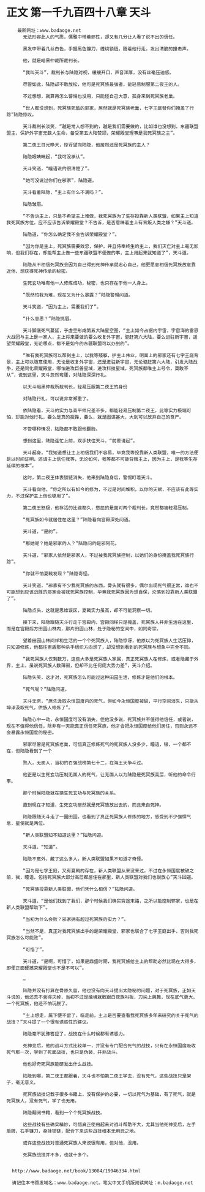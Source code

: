 # 正文 第一千九百四十八章 天斗
        最新网址：www.badaoge.net
          无法形容此人的气质，儒雅中带着邪性，却又有几分让人看了说不出的信任。
      
          黑发中带着几丝白色，手握黑色镰刀，缠绕锁链，随着他行走，发出清脆的撞击声。
      
          他，就是暗黑仲裁所裁判长。
      
          “我叫天斗”，裁判长与陆隐对视，缓缓开口，声音浑厚，没有丝毫压迫感。
      
          尽管如此，陆隐却不敢放松，他可是死冥族最强者，能轻易制服第二夜王的人。
      
          不过想想，就算再怎么警惕也没用，只能怪自己大意，孤身来到死冥族老巢。
      
          “世人都没想到，死冥族死敌的邪家，居然就是死冥族老巢，七字王庭替你们掩盖了行踪”陆隐惊叹。
      
          天斗裁判长淡笑，“越是常人想不到的，越是我们需要做的，比如谁也没想到，东疆联盟盟主，保护外宇宙无数人生命，备受第五大陆赞颂，荣耀殿堂理事是我死冥族之主”。
      
          第二夜王目光睁大，惊讶望向陆隐，他居然还是死冥族的主人？
      
          陆隐眼睛眯起，“我可没承认”。
      
          天斗笑道，“瞳语说的很清楚了”。
      
          “她可没说过你们在邪家”，陆隐道。
      
          天斗看着陆隐，“主上有什么不满吗？”。
      
          陆隐皱眉。
      
          “不告诉主上，只是不希望主上难做，我死冥族为了生存投靠新人类联盟，如果主上知道我死冥族方位，应不应该告诉荣耀殿堂？不告诉，是否意味着主上有背叛人类之嫌？”天斗道。
      
          陆隐道，“你怎么确定我不会告诉荣耀殿堂？”。
      
          “因为你是主上，死冥族需要效忠，保护，并且侍奉终生的主上，我们灭亡对主上毫无影响，但我们存在，却能帮主上做一些东疆联盟不便做的事，主上用起来就知道了”，天斗道。
      
          陆隐从不相信死冥族会因为自己得到死神传承就忠心自己，他更愿意相信死冥族故意靠近他，想获得死神传承的秘密。
      
          生死玄功唯有他一人修炼成功，秘密，也只存在于他一人身上。
      
          “既然怕我为难，现在又为什么暴露？”陆隐警惕问道。
      
          天斗笑道，“因为主上，需要我们了”。
      
          “什么意思？”陆隐挑眉。
      
          天斗脚底死气蔓延，于虚空形成第五大陆星空图，“主上如今占据内宇宙，宇宙海的雷恩大战团与主上是一家人，主上将来要做的要么收复外宇宙，驱赶第六大陆，要么进驻新宇宙，遥望荣耀殿堂，无论哪点，都不是如今的东疆联盟可以办到的”。
      
          “唯有我死冥族可以帮到主上，以我等殘躯，护主上伟业，明面上的邪家还有七字王庭背景，主上可以随意使用，无论是收复外宇宙，还是进驻新宇宙，无论驱赶第六大陆，引发大陆战争，还是同化荣耀殿堂，哪怕进攻巨兽星域，进攻科技星域，死冥族都唯主上号令，莫敢不从”，说到这里，天斗忽然弯腰，对陆隐深深行礼。
      
          以天斗暗黑仲裁所裁判长，轻易压服第二夜王的身份
      
          对陆隐行礼，可以说非常郑重了。
      
          依陆隐看，天斗的实力与青平师兄差不多，都能轻易压制第二夜王，此等实力极端可怕，却能对他行礼，要么是真的投靠，要么，就是图谋甚大，大到可以放弃自己的尊严。
      
          不管哪种情况，陆隐都不敢跟他翻脸。
      
          想到这里，陆隐连忙上前，双手扶住天斗，“前辈请起”。
      
          天斗起身，“我知道想让主上相信我们不容易，毕竟我等投靠新人类联盟，唯一的方法便是以时间证明，还请主上信任我等，无论如何，我等都不可能背叛主上，因为主上，是我等生存延续的根本”。
      
          这时，第二夜王体表锁链消失，他来到陆隐身后，警惕盯着天斗。
      
          天斗看向他，“你之所以有如今的修为，不过是时间堆积，以你的天赋，不应该有此等实力，不过保护主上倒也够用了”。
      
          第二夜王怒极，他存活的比谁都久，憋屈的是面对两个裁判长，竟然都被轻易压制。
      
          “死冥族如今就居住在这里？”陆隐看向宫殿深处问道。
      
          天斗道，“是的”。
      
          “那她呢？她是邪家的人？”陆隐问的是邪阿花。
      
          天斗道，“邪家人依然是邪家人，不过被我死冥族控制，以她们的身份掩盖我死冥族行踪”。
      
          “你就不怕夏戟发现？”陆隐奇怪。
      
          天斗笑道，“邪家有不少我死冥族的东西，骨头就有很多，偶尔出现死气很正常，谁也不可能想到应该战胜的邪家会被我死冥族控制，毕竟我死冥族因为想自保，沦落到投靠新人类联盟了”。
      
          陆隐点头，这就是思维误区，夏戟实力虽高，却不可能洞察一切。
      
          接下来，陆隐跟随天斗行走于宫殿内，宫殿同样只是掩盖，死冥族人并非生活在这里，而是在宫殿后方田园山林内，那片田园山林，处于隐秘的空间中，如同奇宗。
      
          望着田园山林间祥和生活的一个个死冥族人，陆隐惊讶，他原以为死冥族人生活压抑，只知道修炼，他都往宙盾那种杀手组织方向想了，却没想到看到的死冥族与想象中完全不同。
      
          “我死冥族人仅剩数万，这些大多是死冥族人家属，真正死冥族人在修炼，或者隐藏于外界，主上，虽说死冥族人数薄弱，但却不比任何庞大势力差”，天斗介绍。
      
          陆隐失笑，这才对，死冥族怎么可能过这种田园生活，修炼才是他们的根本。
      
          “死气呢？”陆隐问道。
      
          天斗无奈，“原先汲取永恒国度内的死气，但如今永恒国度被破，平行空间消失，只能从坤泽汲取死气，供族人修炼了”。
      
          陆隐心中一动，永恒国度可没有消失，但他没多说，死冥族并不值得他信任，或者说，现在不值得他信任，除非有一天能真正信任死冥族，他才会把永恒国度给他们居住，否则永远不会暴露永恒国度的秘密。
      
          邪家尽管是死冥族老巢，可惜真正修炼死气的死冥族人没多少，瞳语，银，一个都不在，但陆隐看到了一个
      
          熟人，无面人，当初的百强战榜第七十二，在海王天争斗过。
      
          他正是以生死玄功压制无面人的死气，让无面人以为陆隐是死冥族高层，听他的命令行事。
      
          那个时候陆隐就在猜生死玄功与死冥族的关系。
      
          直到现在才知道，生死玄功居然就是死冥族放出去的，而且来自死神。
      
          陆隐跟随天斗走了一圈田园，也看到了真正死冥族人修炼的地方，感受到不少强悍气息，星使就是两位。
      
          “新人类联盟知不知道这里？”陆隐问道。
      
          天斗道，“知道”。
      
          陆隐不意外，藏了这么多人，新人类联盟如果不知道才奇怪。
      
          “因为是七字王庭，又有夏戟的存在，新人类联盟从来没来过，不过在永恒国度被破之前，我，瞳语，包括死冥族大部分高层都居住在那里，新人类联盟对我们也很放心”天斗回道。
      
          “死冥族投靠新人类联盟，他们凭什么相信？”陆隐问道。
      
          天斗道，“是他们找到了我们，那个时候我们确实穷途末路，之所以能控制邪家，也是在新人类联盟帮助下”。
      
          “当初为什么会败？邪家拥有超过死冥族的实力？”。
      
          “当然不是，真正对我死冥族出手的是荣耀殿堂，邪家也联合了七字王庭出手，否则我死冥族怎么可能败”。
      
          “可惜了”。
      
          天斗道，“是啊，可惜了，如果是鼎盛时期，我死冥族给主上的帮助必然比现在大得多，即便正面硬撼荣耀殿堂也不是不可以”。
      
          …
      
          陆隐并没有打算在骨原久留，他也没有向天斗提出太隐秘的问题，对于死冥族，正如天斗说的，他还真不舍得灭掉，当初不过是融境就敢跟白夜族叫板，刀尖上跳舞，现在底气更大，一个死冥族，他还不怕玩脱了。
      
          “主上想走，属下便不留了，临走前，主上是否要查看我死冥族多年来研究的关于死气的战技？”天斗提了一个很有诱惑性的建议。
      
          陆隐毫不犹豫答应了，战技在什么时候都有诱惑力。
      
          死神变后，他的战斗方式比较单一，并没有专门配合死气的战技，只有在永恒国度吸收死气那一次，学到了死面战技，也只是伪装，并非战斗。
      
          他也好奇死冥族能研发出什么战技。
      
          陆隐到哪，第二夜王都跟着，天斗也不怕第二夜王学去，没有死气，这些战技只是架子，毫无意义。
      
          死冥族战技记载于很多书籍上，没有保护的必要，一切以死气为基础，有了死气，就是死冥族人，没有死气，学了也无用。
      
          陆隐翻阅书籍，看到一个个死冥族战技。
      
          这些战技有些确实精妙，可惜真正使用起来对战斗帮助不大，尤其当他死神变后，左手盾牌，右手镰刀，身挂锁链，配合下来这些战技根本无用武之地。
      
          或许这些战技对普通死冥族人来说很有用，但对他，没用。
      
          死冥族战技并不多，也就十多个。
      
      
      http://www.badaoge.net/book/13084/19946334.html
      
      请记住本书首发域名：www.badaoge.net。笔尖中文手机版阅读网址：m.badaoge.net